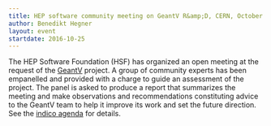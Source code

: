 ```yaml
---
title: HEP software community meeting on GeantV R&amp;D, CERN, October 25-27, 2016
author: Benedikt Hegner 
layout: event
startdate: 2016-10-25
---
```


The HEP Software Foundation (HSF) has organized an open meeting at the request of the [GeantV](http://geant.cern.ch/) project. 
A group of community experts has been empanelled and provided with a charge to guide an assessment of the project. The panel is asked to produce a report that summarizes the meeting and make observations and recommendations constituting advice to the GeantV team to help it improve its work and set the future direction. See the [indico agenda](https://indico.cern.ch/event/570876/) for details.
